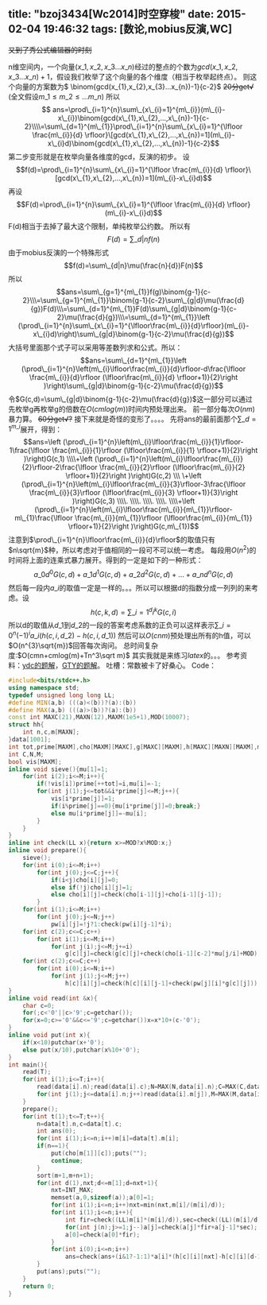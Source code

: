 title: "bzoj3434[Wc2014]时空穿梭"
date: 2015-02-04 19:46:32
tags: [数论,mobius反演,WC]
---
<del>又到了秀公式编辑器的时刻</del>
<!--more-->
n维空间内，一个向量$(x\_{1},x\_{2},x\_{3}...x\_{n})$经过的整点的个数为$gcd(x\_{1},x\_{2},x\_{3}...x\_{n})+1$，假设我们枚举了这个向量的各个维度（相当于枚举起终点）。
则这个向量的方案数为$ \binom{gcd(x\_{1},x\_{2},x\_{3}...x\_{n})-1}{c-2}$
<del>20分get√</del>
(全文假设$m\_{1}\leqslant m\_{2}\leqslant ...m\_{n}$)
所以
$$ ans=\prod\_{i=1}^{n}\sum\_{x\_{i}=1}^{m\_{i}}(m\_{i}-x\_{i})\binom{gcd(x\_{1},x\_{2},...,x\_{n})-1}{c-2}\\\\=\sum\_{d=1}^{m\_{1}}\prod\_{i=1}^{n}\sum\_{x\_{i}=1}^{\lfloor \frac{m\_{i}}{d} \rfloor}\[gcd(x\_{1},x\_{2},...,x\_{n})=1](m\_{i}-x\_{i}d)\binom{gcd(x\_{1},x\_{2},...,x\_{n})-1}{c-2}$$
第二步变形就是在枚举向量各维度的gcd，反演的初步。
设$$f(d)=\prod\_{i=1}^{n}\sum\_{x\_{i}=1}^{\lfloor \frac{m\_{i}}{d} \rfloor}\[gcd(x\_{1},x\_{2},...,x\_{n})=1](m\_{i}-x\_{i}d)$$
再设$$F(d)=\prod\_{i=1}^{n}\sum\_{x\_{i}=1}^{\lfloor \frac{m\_{i}}{d} \rfloor}(m\_{i}-x\_{i}d)$$
F(d)相当于去掉了最大这个限制，单纯枚举公约数。
所以有$$F(d)=\sum\_{d|n}f(n)$$
由于mobius反演的一个特殊形式
$$f(d)=\sum\_{d|n}\mu(\frac{n}{d})F(n)$$
所以
$$ans=\sum\_{g=1}^{m\_{1}}f(g)\binom{g-1}{c-2}\\\=\sum\_{g=1}^{m\_{1}}\binom{g-1}{c-2}\sum\_{g|d}\mu(\frac{d}{g})F(d)\\\=\sum\_{d=1}^{m\_{1}}F(d)\sum\_{g|d}\binom{g-1}{c-2}\mu(\frac{d}{g})\\\=\sum\_{d=1}^{m\_{1}}\left (\prod\_{i=1}^{n}\sum\_{x\_{i}=1}^{\lfloor\frac{m\_{i}}{d}\rfloor}(m\_{i}-x\_{i}d)\right)\sum\_{g|d}\binom{g-1}{c-2}\mu(\frac{d}{g})$$
大括号里面那个式子可以采用等差数列求和公式。所以：
$$ans=\sum\_{d=1}^{m\_{1}}\left (\prod\_{i=1}^{n}\left(m\_{i}\lfloor\frac{m\_{i}}{d}\rfloor-d\frac{\lfloor \frac{m\_{i}}{d}\rfloor (\lfloor\frac{m\_{i}}{d} \rfloor+1)}{2}\right )\right)\sum\_{g|d}\binom{g-1}{c-2}\mu(\frac{d}{g})$$
令$G(c,d)=\sum\_{g|d}\binom{g-1}{c-2}\mu(\frac{d}{g})$这一部分可以通过先枚举g再枚举g的倍数在$O(cmlog(m))$时间内预处理出来。
前一部分每次$O(nm)$暴力算。
<del>60分get√?</del>
接下来就是奇怪的变形了。。。。
先将ans的最前面那个$\sum\_{d=1}^{m\_{i}}$展开，得到：
$$ans=\left (\prod\_{i=1}^{n}\left(m\_{i}\lfloor\frac{m\_{i}}{1}\rfloor-1\frac{\lfloor \frac{m\_{i}}{1}\rfloor (\lfloor\frac{m\_{i}}{1} \rfloor+1)}{2}\right )\right)G(c,1) \\\\+\left (\prod\_{i=1}^{n}\left(m\_{i}\lfloor\frac{m\_{i}}{2}\rfloor-2\frac{\lfloor \frac{m\_{i}}{2}\rfloor (\lfloor\frac{m\_{i}}{2} \rfloor+1)}{2}\right )\right)G(c,2) \\\ \+\left (\prod\_{i=1}^{n}\left(m\_{i}\lfloor\frac{m\_{i}}{3}\rfloor-3\frac{\lfloor \frac{m\_{i}}{3}\rfloor (\lfloor\frac{m\_{i}}{3} \rfloor+1)}{3}\right )\right)G(c,3) \\\\. \\\\. \\\\. \\\\. \\\\+\left (\prod\_{i=1}^{n}\left(m\_{i}\lfloor\frac{m\_{i}}{m\_{1}}\rfloor-m\_{1}\frac{\lfloor \frac{m\_{i}}{m\_{1}}\rfloor (\lfloor\frac{m\_{i}}{m\_{1}} \rfloor+1)}{2}\right )\right)G(c,m\_{1})$$
注意到$\prod\_{i=1}^{n}\lfloor\frac{m\_{i}}{d}\rfloor$的取值只有$n\sqrt{m}$种，所以考虑对于值相同的一段可不可以统一考虑。
每段用$O(n^{2})$的时间将上面的连乘式暴力展开。得到的一定是如下的一种形式：
$$a\_{0}d^{0}G(c,d)+a\_{1}d^{1}G(c,d)+a\_{2}d^{2}G(c,d)+...+a\_{n}d^{n}G(c,d)$$
然后每一段内$a\_{i}$的取值一定是一样的。。。所以可以根据d的指数分成一列列的来考虑。设
$$h(c,k,d)=\sum\_{i=1}^{d}i^{k}G(c,i)$$
所以d的取值从$d\_{1}$到$d\_{2}$的一段的答案考虑系数的正负可以这样表示$\sum\_{i=0}^{n}(-1)^ia\_{i}(h(c,i,d\_{2})-h(c,i,d\_{1}))$
然后可以$O(cnm)$预处理出所有的h值，可以$O(n^{3}\sqrt{m})$回答每次询问。
总时间复杂度:$O(cmn+cmlog(m)+Tn^3\sqrt m)$
其实我就是来练习$latex$的。。。
参考资料：[ydc的题解](http://pan.baidu.com/s/1gdonfRd?qq-pf-to=pcqq.group)，[GTY的题解](http://gaotianyu1350.gitcafe.com/2015/01/16/BZOJ3434-%E6%97%B6%E7%A9%BA%E7%A9%BF%E6%A2%AD/)。
吐槽：常数被卡了好桑心。
Code：
```c++
#include<bits/stdc++.h>
using namespace std;
typedef unsigned long long LL;
#define MIN(a,b) (((a)<(b))?(a):(b))
#define MAX(a,b) (((a)>(b))?(a):(b))
const int MAXC(21),MAXN(12),MAXM(1e5+1),MOD(10007);
struct hh{
	int n,c,m[MAXN];
}data[1001];
int tot,prime[MAXM],cho[MAXM][MAXC],g[MAXC][MAXM],h[MAXC][MAXN][MAXM],m[MAXN],pw[MAXM][MAXN],a[MAXN],mu[MAXM],T,n,c;
int C,N,M;
bool vis[MAXM];
inline void sieve(){mu[1]=1;
	for(int i(2);i<=M;i++){
		if(!vis[i])prime[++tot]=i,mu[i]=-1;
		for(int j(1);j<=tot&&i*prime[j]<=M;j++){
			vis[i*prime[j]]=1;
			if(i%prime[j]==0){mu[i*prime[j]]=0;break;}
			else mu[i*prime[j]]=-mu[i];
		}
	}
}
inline int check(LL x){return x>=MOD?x%MOD:x;}
inline void prepare(){
	sieve();
	for(int i(0);i<=M;i++)
		for(int j(0);j<=C;j++){
			if(i<j)cho[i][j]=0;
			else if(!j)cho[i][j]=1;
			else cho[i][j]=check(cho[i-1][j]+cho[i-1][j-1]);
		}
	for(int i(1);i<=M;i++)
		for(int j(0);j<=N;j++)
			pw[i][j]=!j?1:check(pw[i][j-1]*i);
	for(int c(2);c<=C;c++)
		for(int i(1);i<=M;i++)
			for(int j(i);j<=M;j+=i)
				g[c][j]=check(g[c][j]+check(cho[i-1][c-2]*mu[j/i]+MOD));
	for(int c(2);c<=C;c++)
		for(int i(0);i<=N;i++)
			for(int j(1);j<=M;j++)
				h[c][i][j]=check(h[c][i][j-1]+check(pw[j][i]*g[c][j]));
}
inline void read(int &x){
	char c=0;
	for(;c<'0'||c>'9';c=getchar());
	for(x=0;c>='0'&&c<='9';c=getchar())x=x*10+(c-'0');
}
inline void put(int x){
	if(x<10)putchar(x+'0');
	else put(x/10),putchar(x%10+'0');
}
int main(){
	read(T);
	for(int i(1);i<=T;i++){
		read(data[i].n);read(data[i].c);N=MAX(N,data[i].n);C=MAX(C,data[i].c);
		for(int j(1);j<=data[i].n;j++)read(data[i].m[j]),M=MAX(M,data[i].m[j]);
	}
	prepare();
	for(int t(1);t<=T;t++){
		n=data[t].n,c=data[t].c;
		int ans(0);
		for(int i(1);i<=n;i++)m[i]=data[t].m[i];
		if(n==1){
			put(cho[m[1]][c]);puts("");
			continue;
		}
		sort(m+1,m+n+1);
		for(int d(1),nxt;d<=m[1];d=nxt+1){
			nxt=INT_MAX;
			memset(a,0,sizeof(a));a[0]=1;
			for(int i(1);i<=n;i++)nxt=min(nxt,m[i]/(m[i]/d));
			for(int i(1);i<=n;i++){
				int fir=check((LL)m[i]*(m[i]/d)),sec=check((LL)(m[i]/d)*(m[i]/d+1)/2);
				for(int j(n);j>=1;j--)a[j]=check(a[j]*fir+a[j-1]*sec);
				a[0]=check(a[0]*fir);
			}
			for(int i(0);i<=n;i++)
				ans=check(ans+(i&1?-1:1)*a[i]*(h[c][i][nxt]-h[c][i][d-1])%MOD+MOD);
		}
		put(ans);puts("");
	}
	return 0;
}
```